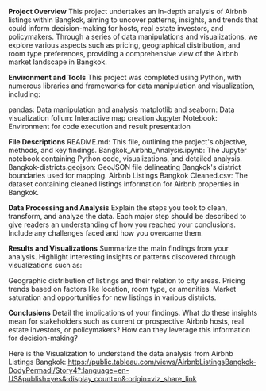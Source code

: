 **Project Overview**
This project undertakes an in-depth analysis of Airbnb listings within Bangkok, aiming to uncover patterns, insights, and trends that could inform decision-making for hosts, real estate investors, and policymakers. Through a series of data manipulations and visualizations, we explore various aspects such as pricing, geographical distribution, and room type preferences, providing a comprehensive view of the Airbnb market landscape in Bangkok.

**Environment and Tools**
This project was completed using Python, with numerous libraries and frameworks for data manipulation and visualization, including:

pandas: Data manipulation and analysis
matplotlib and seaborn: Data visualization
folium: Interactive map creation
Jupyter Notebook: Environment for code execution and result presentation

**File Descriptions**
README.md: This file, outlining the project's objective, methods, and key findings.
Bangkok_Airbnb_Analysis.ipynb: The Jupyter notebook containing Python code, visualizations, and detailed analysis.
Bangkok-districts.geojson: GeoJSON file delineating Bangkok's district boundaries used for mapping.
Airbnb Listings Bangkok Cleaned.csv: The dataset containing cleaned listings information for Airbnb properties in Bangkok.

**Data Processing and Analysis**
Explain the steps you took to clean, transform, and analyze the data. Each major step should be described to give readers an understanding of how you reached your conclusions. Include any challenges faced and how you overcame them.

**Results and Visualizations**
Summarize the main findings from your analysis. Highlight interesting insights or patterns discovered through visualizations such as:

Geographic distribution of listings and their relation to city areas.
Pricing trends based on factors like location, room type, or amenities.
Market saturation and opportunities for new listings in various districts.

**Conclusions**
Detail the implications of your findings. What do these insights mean for stakeholders such as current or prospective Airbnb hosts, real estate investors, or policymakers? How can they leverage this information for decision-making?

Here is the Visualization to understand the data analysis from Airbnb Listings Bangkok: https://public.tableau.com/views/AirbnbListingsBangkok-DodyPermadi/Story4?:language=en-US&publish=yes&:display_count=n&:origin=viz_share_link

